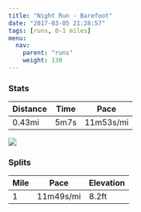 ```yaml
---
title: "Night Run - Barefoot"
date: "2017-03-05 21:28:57"
tags: [runs, 0-1 miles]
menu:
  nav:
    parent: "runs"
    weight: 130
---
```


### Stats

| Distance | Time | Pace |
|----------|------|------|
|0.43mi|5m7s|11m53s/mi|

<img src='https://maps.googleapis.com/maps/api/staticmap?maptype=roadmap&path=enc:agjeIj~vLyCtA&key=AIzaSyC1MId7bFpkLXNAaYhBSTb8jLyiSqzbDtM&size=800x800&markers=color:yellow|label:S|53.46945,-2.2527&markers=color:green|label:F|53.470220000000005,-2.25313'>

### Splits

| Mile | Pace | Elevation |
|------|------|-----------|
|1|11m49s/mi|8.2ft|
